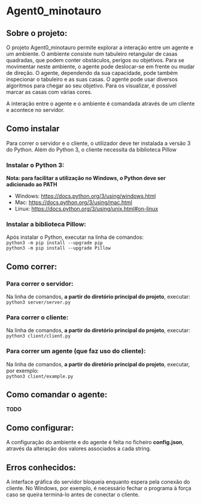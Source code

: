 # Agent0_minotauro
## Sobre o projeto:
O projeto Agent0_minotauro permite explorar a interação entre um agente e um ambiente.
O ambiente consiste num tabuleiro retangular de casas quadradas, que podem conter obstáculos, perigos ou objetivos. Para se movimentar neste ambiente, o agente pode deslocar-se em frente ou mudar de direção. O agente, dependendo da sua capacidade, pode também inspecionar o tabuleiro e as suas casas.
O agente pode usar diversos algoritmos para chegar ao seu objetivo. Para os visualizar, é possível marcar as casas com várias cores.
  
A interação entre o agente e o ambiente é comandada através de um cliente e acontece no servidor.

## Como instalar
Para correr o servidor e o cliente, o utilizador deve ter instalada a versão 3 do Python. Além do Python 3, o cliente necessita da biblioteca Pillow
  
### Instalar o Python 3:
 
**Nota: para facilitar a utilização no Windows, o Python deve ser adicionado ao PATH**  
- Windows: https://docs.python.org/3/using/windows.html  
- Mac: https://docs.python.org/3/using/mac.html  
- Linux: https://docs.python.org/3/using/unix.html#on-linux  
  
### Instalar a biblioteca Pillow:
  Após instalar o Python, executar na linha de comandos:  
    ```python3 -m pip install --upgrade pip```  
    ```python3 -m pip install --upgrade Pillow```  

## Como correr:
### Para correr o servidor:  
Na linha de comandos, **a partir do diretório principal do projeto**, executar:  
    ```python3 server/server.py```  
  
### Para correr o cliente:  
Na linha de comandos, **a partir do diretório principal do projeto**, executar:  
    ```python3 client/client.py```  

### Para correr um agente (que faz uso do cliente):  
Na linha de comandos, **a partir do diretório principal do projeto**, executar, por exemplo:  
    ```python3 client/example.py```  

## Como comandar o agente:  
**TODO**
  
## Como configurar:  
A configuração do ambiente e do agente é feita no ficheiro **config.json**, através da alteração dos valores associados a cada string.  
  
## Erros conhecidos:  
A interface gráfica do servidor bloqueia enquanto espera pela conexão do cliente. No Windows, por exemplo, é necessário fechar o programa à força caso se queira terminá-lo antes de conectar o cliente.
